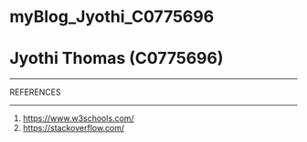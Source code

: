 # myBlog_Jyothi_C0775696
# Jyothi Thomas (C0775696)


________________
REFERENCES
________________
1) https://www.w3schools.com/
2) https://stackoverflow.com/
